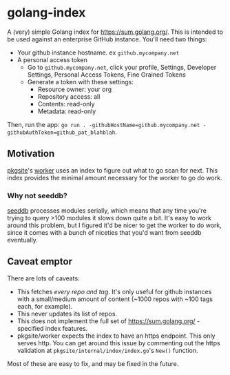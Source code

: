 # golang-index

A (very) simple Golang index for https://sum.golang.org/. This is intended to be
used against an enterprise GitHub instance. You'll need two things:

- Your github instance hostname. ex `github.mycompany.net`
- A personal access token
  - Go to `github.mycompany.net`, click your profile, Settings, Developer Settings, Personal Access Tokens, Fine Grained Tokens
  - Generate a token with these settings:
    - Resource owner: your org
    - Repository access: all
    - Contents: read-only
    - Metadata: read-only

Then, run the app: `go run . -githubHostName=github.mycompany.net -githubAuthToken=github_pat_blahblah`.

## Motivation

[pkgsite](https://cs.opensource.google/go/x/pkgsite)'s [worker](https://cs.opensource.google/go/x/pkgsite/+/master:cmd/worker/) uses an index to figure out what to go scan for next. This index provides the minimal amount necessary for the worker to go do work.

### Why not seeddb?

[seeddb](https://cs.opensource.google/go/x/pkgsite/+/master:devtools/cmd/seeddb/) processes modules serially, which means that any time you're trying to query >100 modules it slows down quite a bit. It's easy to work around this problem, but I figured it'd be nicer to get the worker to do work, since it comes with a bunch of niceties that you'd want from seeddb eventually.

## Caveat emptor

There are lots of caveats:

- This fetches _every repo and tag_. It's only useful for github instances with a small/medium amount of content (~1000 repos with ~100 tags each, for example).
- This never updates its list of repos.
- This does not implement the full set of https://sum.golang.org/ -specified index features.
- pkgsite/worker expects the index to have an https endpoint. This only serves http. You can get around this issue by commenting out the https validation at `pkgsite/internal/index/index.go`'s `New()` function.

Most of these are easy to fix, and may be fixed in the future.